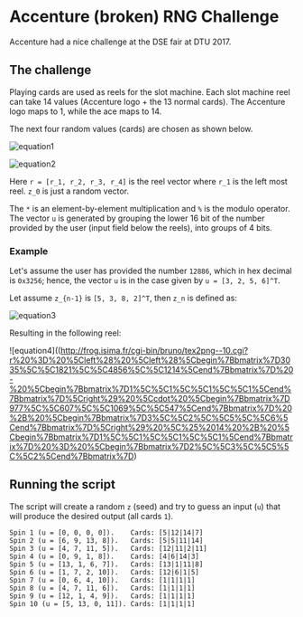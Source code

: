 # Accenture (broken) RNG Challenge

Accenture had a nice challenge at the DSE fair at DTU 2017.

## The challenge

Playing cards are used as reels for the slot machine. Each slot machine reel can take 14 values (Accenture logo + the 13 normal cards). The Accenture logo maps to 1, while the ace maps to 14.

The next four random values (cards) are chosen as shown below.

![equation1](http://frog.isima.fr/cgi-bin/bruno/tex2png--10.cgi?z_n%20%3D%20n_%7Bn-1%7D%20%5Ccdot%20607%20%5C%25%20990881%2C%5C%20z_0%20%3D%20%5Bz_1%2C%20z_2%2C%20z_3%2C%20z_4%5D%5ET%0A)
<!--
  z_n = n_{n-1} \cdot 607 \% 990881,\ z_0 = [z_1, z_2, z_3, z_4]^T
-->

![equation2](http://frog.isima.fr/cgi-bin/bruno/tex2png--10.cgi?r%20%3D%20%5Cleft%28%20%5Cleft%28z_n%20-%20%5Cbegin%7Bbmatrix%7D1%5C%5C1%5C%5C1%5C%5C1%5Cend%7Bbmatrix%7D%5Cright%29%20%5Ccdot%20%20%5Cbegin%7Bbmatrix%7D977%5C%5C607%5C%5C1069%5C%5C547%5Cend%7Bbmatrix%7D%20%2B%20u%20%5Cright%29%20%5C%25%2014%20%2B%20%5Cbegin%7Bbmatrix%7D1%5C%5C1%5C%5C1%5C%5C1%5Cend%7Bbmatrix%7D)
<!--
  r = \left( \left(z_n - \begin{bmatrix}1\\1\\1\\1\end{bmatrix}\right) \cdot  \begin{bmatrix}977\\607\\1069\\547\end{bmatrix} + u \right) \% 14 + \begin{bmatrix}1\\1\\1\\1\end{bmatrix}
-->

Here `r = [r_1, r_2, r_3, r_4]` is the reel vector where `r_1` is the left most reel.  `z_0` is just a random vector.

The `*` is an element-by-element multiplication and `%` is the modulo operator. The vector `u` is generated by grouping the lower 16 bit of the number provided by the user (input field below the reels), into groups of 4 bits.

### Example

Let's assume the user has provided the number `12886`, which in hex decimal is `0x3256`; hence, the vector `u` is in the case given by `u = [3, 2, 5, 6]^T`.

Let assume `z_{n-1}` is `[5, 3, 8, 2]^T`, then `z_n` is defined as:

![equation3](http://frog.isima.fr/cgi-bin/bruno/tex2png--10.cgi?z_n%20%3D%20%5Cbegin%7Bbmatrix%7D5%5C%5C3%5C%5C8%5C%5C2%5Cend%7Bbmatrix%7D%20%5Ccdot%20607%20%5C%25%20990881%20%3D%20%5Cbegin%7Bbmatrix%7D3035%5C%5C1821%5C%5C4856%5C%5C1214%5Cend%7Bbmatrix%7D)
<!--
  z_n = \begin{bmatrix}5\\3\\8\\2\end{bmatrix} \cdot 607 \% 990881 = \begin{bmatrix}3035\\1821\\4856\\1214\end{bmatrix}
-->

Resulting in the following reel:

![equation4]((http://frog.isima.fr/cgi-bin/bruno/tex2png--10.cgi?r%20%3D%20%5Cleft%28%20%5Cleft%28%5Cbegin%7Bbmatrix%7D3035%5C%5C1821%5C%5C4856%5C%5C1214%5Cend%7Bbmatrix%7D%20-%20%5Cbegin%7Bbmatrix%7D1%5C%5C1%5C%5C1%5C%5C1%5Cend%7Bbmatrix%7D%5Cright%29%20%5Ccdot%20%5Cbegin%7Bbmatrix%7D977%5C%5C607%5C%5C1069%5C%5C547%5Cend%7Bbmatrix%7D%20%2B%20%5Cbegin%7Bbmatrix%7D3%5C%5C2%5C%5C5%5C%5C6%5Cend%7Bbmatrix%7D%5Cright%29%20%5C%25%2014%20%2B%20%5Cbegin%7Bbmatrix%7D1%5C%5C1%5C%5C1%5C%5C1%5Cend%7Bbmatrix%7D%20%3D%20%5Cbegin%7Bbmatrix%7D2%5C%5C3%5C%5C5%5C%5C2%5Cend%7Bbmatrix%7D)
<!--
  r = \left( \left(\begin{bmatrix}3035\\1821\\4856\\1214\end{bmatrix} - \begin{bmatrix}1\\1\\1\\1\end{bmatrix}\right) \cdot \begin{bmatrix}977\\607\\1069\\547\end{bmatrix} + \begin{bmatrix}3\\2\\5\\6\end{bmatrix}\right) \% 14 + \begin{bmatrix}1\\1\\1\\1\end{bmatrix} = \begin{bmatrix}2\\3\\5\\2\end{bmatrix}
-->

## Running the script

The script will create a random `z` (seed) and try to guess an input (`u`) that will produce the desired output (all cards `1`).

```
Spin 1 (u = [0, 0, 0, 0]).    Cards: [5|12|14|7]
Spin 2 (u = [6, 9, 13, 8]).   Cards: [5|5|11|14]
Spin 3 (u = [4, 7, 11, 5]).   Cards: [12|11|2|11]
Spin 4 (u = [0, 9, 1, 8]).    Cards: [4|6|14|3]
Spin 5 (u = [13, 1, 6, 7]).   Cards: [13|1|11|8]
Spin 6 (u = [1, 7, 2, 10]).   Cards: [12|6|1|5]
Spin 7 (u = [0, 6, 4, 10]).   Cards: [1|1|1|1]
Spin 8 (u = [4, 7, 11, 6]).   Cards: [1|1|1|1]
Spin 9 (u = [12, 1, 4, 9]).   Cards: [1|1|1|1]
Spin 10 (u = [5, 13, 0, 11]). Cards: [1|1|1|1]
```
